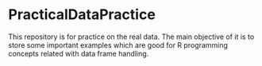 # PracticalDataPractice
This repository is for practice on the real data. The main objective of it is to store some important examples which are good for R programming concepts related with data frame handling.
